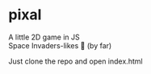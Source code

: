 # pixal
A little 2D game in JS <br>
Space Invaders-likes 👾 (by far)

Just clone the repo and open index.html 
